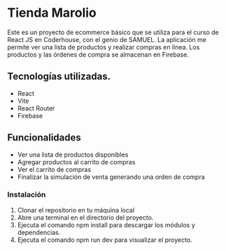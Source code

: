 # Tienda Marolio
Este es un proyecto de ecommerce básico que se utiliza para el curso de React JS en Coderhouse, con el genio de SAMUEL. La aplicación me permite ver una lista de productos y realizar compras en línea. Los productos y las órdenes de compra se almacenan en Firebase. 

## Tecnologías utilizadas. 
- React
- Vite
- React Router
- Firebase

## Funcionalidades
- Ver una lista de productos disponibles
- Agregar productos al carrito de compras
- Ver el carrito de compras
- Finalizar la simulación de venta generando una orden de compra

### Instalación
1. Clonar el repositorio en tu máquina local
2. Abre una terminal en el directorio del proyecto. 
3. Ejecuta el comando npm install para descargar los módulos y dependencias. 
4. Ejecuta el comando npm run dev para visualizar el proyecto. 

